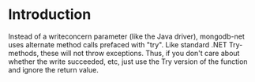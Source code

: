 # Introduction #

Instead of a writeconcern parameter (like the Java driver), mongodb-net uses alternate method calls prefaced with "try". Like standard .NET Try- methods, these will not throw exceptions. Thus, if you don't care about whether the write succeeded, etc, just use the Try version of the function and ignore the return value.